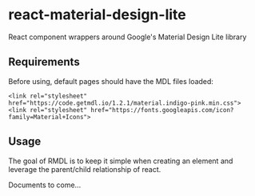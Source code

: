 # react-material-design-lite
React component wrappers around Google's Material Design Lite library

## Requirements

Before using, default pages should have the MDL files loaded:

```
<link rel="stylesheet" href="https://code.getmdl.io/1.2.1/material.indigo-pink.min.css">
<link rel="stylesheet" href="https://fonts.googleapis.com/icon?family=Material+Icons">
```

## Usage

The goal of RMDL is to keep it simple when creating an element and leverage the parent/child relationship of react.

Documents to come...
